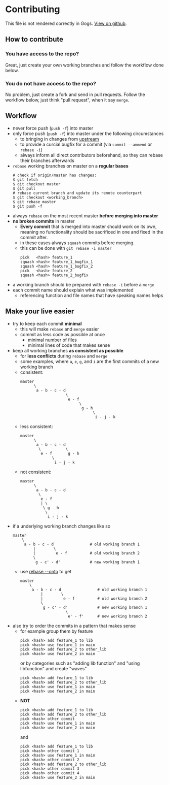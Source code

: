 # Contributing

This file is not rendered correctly in Gogs.
[View on github](https://github.com/pepper-jk/Hierarchical-Federated-Learning-Quantization/blob/TK_master/Contributing.md).

## How to contribute

### You have access to the repo?
Great, just create your own working branches and follow the workflow done below.

### You do not have access to the repo?
No problem, just create a fork and send in pull requests.
Follow the workflow below, just think "pull request", when it say `merge`.

## Workflow

- never force push (`push -f`) into master
- only force push (`push -f`) into master under the following circumstances
  - to bringing in changes from [upstream](https://github.com/wesleyjtann/Hierarchical-Federated-Learning-Quantization)
  - to provide a curcial bugfix for a commit (via `commit --ammend` or `rebase -i`)
  - always inform all direct contributors beforehand, so they can rebase their branches afterwards
- `rebase` working branches on master on a **regular bases**
    ```shell
    # check if origin/master has changes:
    $ git fetch
    $ git checkout master
    $ git pull
    # rebase current branch and update its remote counterpart
    $ git checkout <working_branch>
    $ git rebase master
    $ git push -f
    ```
- always `rebase` on the most recent master **before merging into master**
- **no broken commits** in master
  - **Every commit** that is merged into master should work on its own, meaning no functionality should be sacrificed in one and fixed in the commit after.
  - in these cases always `squash` commits before merging.
  - this can be done with `git rebase -i master`
    ```
    pick   <hash> feature_1
    squash <hash> feature_1_bugfix_1
    squash <hash> feature_1_bugfix_2
    pick   <hash> feature_2
    squash <hash> feature_2_bugfix
    ```
- a working branch should be prepared with `rebase -i` before a `merge`
- each commit name should explain what was implemented
  - referencing function and file names that have speaking names helps

## Make your live easier

- try to keep each commit **minimal**
  - this will make `rebase` and `merge` easier
  - commit as less code as possible at once
    - minimal number of files
    - minimal lines of code that makes sense
- keep all working branches **as consistent as possible**
  - for **less conflicts** during `rebase` and `merge`
  - some examples, where `a`, `e`, `g`, and `i` are the first commits of a new working branch
  - consistent:
    ```
    master
          \
           a - b - c - d
                        \
                         e - f
                              \
                               g - h
                                    \
                                     i - j - k
    ```
  - less consistent:
    ```
    master
          \
           a - b - c - d
            \           \
             e - f       g - h
                  \
                   i - j - k
    ```
  - not consistent:
    ```
    master
          \
           a - b - c - d
            \
             e - f
             | \
              \ g - h
               \
                i - j - k
    ```
- if a underlying working branch changes like so
    ```
    master
        \
         a - b - c - d                # old working branch 1
             |        \
             |         e - f          # old working branch 2
             \
              g - c' - d'             # new working branch 1
    ```
  - use [rebase --onto](https://dev.to/martinbelev/how-to-effectively-use-git-rebase-onto-5b85) to get
    ```
    master
        \
         a - b - c - d                # old working branch 1
             |        \
             |         e - f          # old working branch 2
             \
              g - c' - d'             # new working branch 1
                        \
                         e' - f'      # new working branch 2
    ```
- also try to order the commits in a pattern that makes sense
  - for example group them by feature
    ```
    pick <hash> add feature_1 to lib
    pick <hash> use feature_1 in main
    pick <hash> add feature_2 to other_lib
    pick <hash> use feature_2 in main
    ```
    or by categories such as "adding lib function" and "using libfunction" and create "waves"
    ```
    pick <hash> add feature_1 to lib
    pick <hash> add feature_2 to other_lib
    pick <hash> use feature_1 in main
    pick <hash> use feature_2 in main
    ```
  - **NOT**
    ```
    pick <hash> add feature_1 to lib
    pick <hash> add feature_2 to other_lib
    pick <hash> other commit
    pick <hash> use feature_1 in main
    pick <hash> use feature_2 in main
    ```
    and
    ```
    pick <hash> add feature_1 to lib
    pick <hash> other commit 1
    pick <hash> use feature_1 in main
    pick <hash> other commit 2
    pick <hash> add feature_2 to other_lib
    pick <hash> other commit 3
    pick <hash> other commit 4
    pick <hash> use feature_2 in main
    ```
